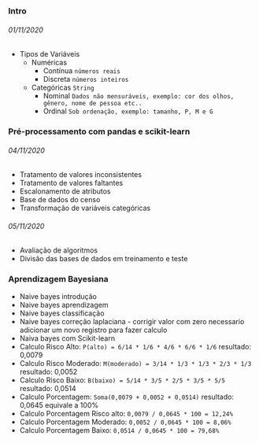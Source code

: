### Intro

###### 01/11/2020

- Tipos de Variáveis
  - Numéricas
    - Contínua `números reais`
    - Discreta `números inteiros`
  - Categóricas `String`
    - Nominal `Dados não mensuráveis, exemplo: cor dos olhos, gênero, nome de pessoa etc..`
    - Ordinal `Sob ordenação, exemplo: tamanho, P, M e G`

### Pré-processamento com pandas e scikit-learn

###### 04/11/2020

- Tratamento de valores inconsistentes
- Tratamento de valores faltantes
- Escalonamento de atributos
- Base de dados do censo
- Transformação de variáveis categóricas

###### 05/11/2020

- Avaliação de algoritmos
- Divisão das bases de dados em treinamento e teste


### Aprendizagem Bayesiana
  - Naive bayes introdução
  - Naive bayes aprendizagem
  - Naive bayes classificação
  - Naive bayes correção laplaciana - corrigir valor com zero necessario adicionar um novo registro para fazer calculo
  - Naiva bayes com Scikit-learn
  - Calculo Risco Alto: `P(alto) = 6/14 * 1/6 * 4/6 * 6/6 * 1/6` resultado: 0,0079
  - Calculo Risco Moderado: `M(moderado) = 3/14 * 1/3 * 1/3 * 2/3 * 1/3` resultado: 0,0052
  - Calculo Risco Baixo: `B(baixo) = 5/14 * 3/5 * 2/5 * 3/5 * 5/5` resultado: 0,0514
  - Calculo Porcentagem: `Soma(0,0079 + 0,0052 + 0,0514)` resultado: 0,0645 equivale a 100%
  - Calculo Porcentagem Risco alto: `0,0079 / 0,0645 * 100 = 12,24%`
  - Calculo Porcentagem Moderado: `0,0052 / 0,0645 * 100 = 8,06%`
  - Calculo Porcentagem Baixo: `0,0514 / 0,0645 * 100 = 79,68%`